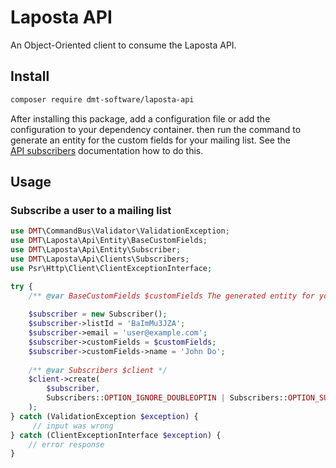 # Laposta API 

An Object-Oriented client to consume the Laposta API.

## Install

```bash
composer require dmt-software/laposta-api
```

After installing this package, add a configuration file or add the configuration to your dependency container.
then run the command to generate an entity for the custom fields for your mailing list. See the  
[API subscribers](/docs/subscribers.md) documentation how to do this.

## Usage

### Subscribe a user to a mailing list

```php
use DMT\CommandBus\Validator\ValidationException;
use DMT\Laposta\Api\Entity\BaseCustomFields;
use DMT\Laposta\Api\Entity\Subscriber;
use DMT\Laposta\Api\Clients\Subscribers;
use Psr\Http\Client\ClientExceptionInterface;

try {
    /** @var BaseCustomFields $customFields The generated entity for your list */
    
    $subscriber = new Subscriber();
    $subscriber->listId = 'BaImMu3JZA';
    $subscriber->email = 'user@example.com';
    $subscriber->customFields = $customFields;
    $subscriber->customFields->name = 'John Do';
    
    /** @var Subscribers $client */
    $client->create(
        $subscriber, 
        Subscribers::OPTION_IGNORE_DOUBLEOPTIN | Subscribers::OPTION_SUPPRESS_EMAIL_NOTIFICATION
    );
} catch (ValidationException $exception) {
     // input was wrong 
} catch (ClientExceptionInterface $exception) {
    // error response
}
```

